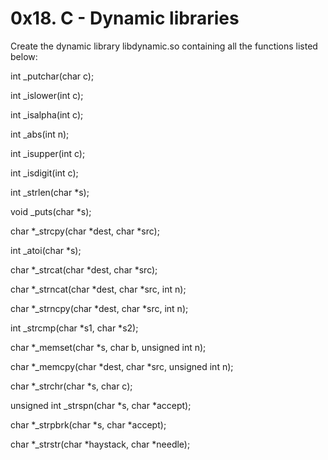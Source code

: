 <h1>0x18. C - Dynamic libraries</h1

Create the dynamic library libdynamic.so containing all the functions listed below:

int _putchar(char c); 

int _islower(int c);

int _isalpha(int c); 

int _abs(int n); 

int _isupper(int c);

int _isdigit(int c); 

int _strlen(char *s); 
 
void _puts(char *s); 

char *_strcpy(char *dest, char *src); 

int _atoi(char *s);  

char *_strcat(char *dest, char *src); 

char *_strncat(char *dest, char *src, int n); 

char *_strncpy(char *dest, char *src, int n); 

int _strcmp(char *s1, char *s2); 

char *_memset(char *s, char b, unsigned int n); 

char *_memcpy(char *dest, char *src, unsigned int n); 

char *_strchr(char *s, char c);

unsigned int _strspn(char *s, char *accept);

char *_strpbrk(char *s, char *accept);

char *_strstr(char *haystack, char *needle);
